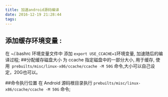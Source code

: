 ```yaml
---
title: 加速android源码编译
date: 2016-12-19 21:28:44
tags:
---
```

## 添加缓存环境变量 :
在 ~/.bashrc 环境变量文件中 添加 ` export USE_CCACHE=1 `环境变量,  加速随后的编译过程; 
##分配缓存磁盘大小
为 ccache 指定磁盘中的一部分大小, 用于缓存, 使用` prebuilts/misc/linux-x86/ccache/ccache -M 50G` 命令,大小可以自己设定，20G也可以。

##命令执行位置
在 Android 源码根目录执行 `prebuilts/misc/linux-x86/ccache/ccache -M 50G` 命令;